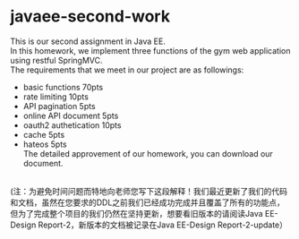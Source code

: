 # javaee-second-work
This is our second assignment in Java EE.<br/>
In this homework, we implement three functions of the gym web application using restful SpringMVC.<br/>
The requirements that we meet in our project are as followings:<br/>
- basic functions 70pts<br/>
- rate limiting 10pts<br/>
- API pagination 5pts<br/>
- online API document 5pts<br/>
- oauth2 authetication 10pts<br/>
- cache 5pts<br/>
- hateos 5pts<br/>
The detailed approvement of our homework, you can download our document.<br/>
<br/>
(注：为避免时间问题而特地向老师您写下这段解释！我们最近更新了我们的代码和文档，虽然在您要求的DDL之前我们已经成功完成并且覆盖了所有的功能点，但为了完成整个项目的我们仍然在坚持更新，想要看旧版本的请阅读Java EE-Design Report-2，新版本的文档被记录在Java EE-Design Report-2-update）
